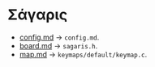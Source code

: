 # Σάγαρις

* [config.md](Config.md) → `config.md`.
* [board.md](board.md) → `sagaris.h`.
* [map.md](map.md) → `keymaps/default/keymap.c`.

